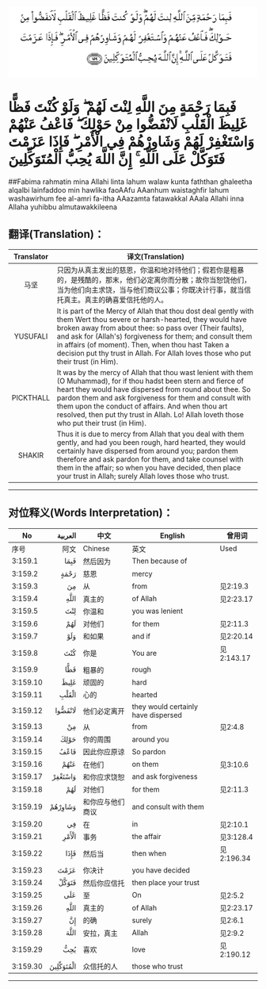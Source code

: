 ![003:159](images/003_159.gif)

# فَبِمَا رَحْمَةٍ مِنَ اللَّهِ لِنْتَ لَهُمْ ۖ وَلَوْ كُنْتَ فَظًّا غَلِيظَ الْقَلْبِ لَانْفَضُّوا مِنْ حَوْلِكَ ۖ فَاعْفُ عَنْهُمْ وَاسْتَغْفِرْ لَهُمْ وَشَاوِرْهُمْ فِي الْأَمْرِ ۖ فَإِذَا عَزَمْتَ فَتَوَكَّلْ عَلَى اللَّهِ ۚ إِنَّ اللَّهَ يُحِبُّ الْمُتَوَكِّلِينَ 

##Fabima rahmatin mina Allahi linta lahum walaw kunta faththan ghaleetha alqalbi lainfaddoo min hawlika faoAAfu AAanhum waistaghfir lahum washawirhum fee al-amri fa-itha AAazamta fatawakkal AAala Allahi inna Allaha yuhibbu almutawakkileena 

## 翻译(Translation)：

| Translator | 译文(Translation)                                            |
| :--------: | ------------------------------------------------------------ |
|    马坚    | 只因为从真主发出的慈恩，你温和地对待他们；假若你是粗暴的，是残酷的，那末，他们必定离你而分散；故你当恕饶他们，当为他们向主求饶，当与他们商议公事；你既决计行事，就当信托真主。真主的确喜爱信托他的人。 |
|  YUSUFALI  | It is part of the Mercy of Allah that thou dost deal gently with them Wert thou severe or harsh-hearted, they would have broken away from about thee: so pass over (Their faults), and ask for (Allah's) forgiveness for them; and consult them in affairs (of moment). Then, when thou hast Taken a decision put thy trust in Allah. For Allah loves those who put their trust (in Him). |
| PICKTHALL  | It was by the mercy of Allah that thou wast lenient with them (O Muhammad), for if thou hadst been stern and fierce of heart they would have dispersed from round about thee. So pardon them and ask forgiveness for them and consult with them upon the conduct of affairs. And when thou art resolved, then put thy trust in Allah. Lo! Allah loveth those who put their trust (in Him). |
|   SHAKIR   | Thus it is due to mercy from Allah that you deal with them gently, and had you been rough, hard hearted, they would certainly have dispersed from around you; pardon them therefore and ask pardon for them, and take counsel with them in the affair; so when you have decided, then place your trust in Allah; surely Allah loves those who trust. |

---

## 对位释义(Words Interpretation)：

| No   | العربية | 中文    | English | 曾用词 |
| ---- | ------: | ------- | ------- | ------ |
| 序号 |    阿文 | Chinese | 英文    | Used   |
| 3:159.1  | فَبِمَا      | 然后因为         | Then because of    |            |
| 3:159.2  | رَحْمَةٍ      | 慈恩             | mercy                               |            |
| 3:159.3  | مِنَ        | 从               | from                                | 见2:19.3 |
| 3:159.4  | اللَّهِ      | 真主的           | of Allah                            | 见2:23.17  |
| 3:159.5  | لِنْتَ       | 你温和           | you was lenient                     |            |
| 3:159.6  | لَهُمْ       | 对他们           | for them                            | 见2:11.3   |
| 3:159.7  | وَلَوْ       | 和如果           | and if                              | 见2:20.14  |
| 3:159.8  | كُنْتَ       | 你是             | You are                             | 见2:143.17 |
| 3:159.9  | فَظًّا       | 粗暴的           | rough                               |            |
| 3:159.10 | غَلِيظَ      | 顽固的           | hard                                |            |
| 3:159.11 | الْقَلْبِ     | 心的             | hearted                             |            |
| 3:159.12 | لَانْفَضُّوا   | 他们必定离开     | they would certainly have dispersed |            |
| 3:159.13 | مِنْ        | 从               | from                                | 见2:4.8    |
| 3:159.14 | حَوْلِكَ      | 你的周围         | around you                          |            |
| 3:159.15 | فَاعْفُ      | 因此你应原谅     | So pardon                           |            |
| 3:159.16 | عَنْهُمْ      | 在他们           | on them                             | 见3:10.6   |
| 3:159.17 | وَاسْتَغْفِرْ   | 和你应求饶恕     | and ask forgiveness                 |            |
| 3:159.18 | لَهُمْ       | 对他们           | for them                            | 见2:11.3   |
| 3:159.19 | وَشَاوِرْهُمْ   | 和你应与他们商议 | and consult with them               |            |
| 3:159.20 | فِي        | 在               | in                                  | 见2:10.1   |
| 3:159.21 | الْأَمْرِ     | 事务             | the affair                          | 见3:128.4  |
| 3:159.22 | فَإِذَا      | 然后当           | then when                           | 见2:196.34 |
| 3:159.23 | عَزَمْتَ      | 你决计           | you have decided                    |            |
| 3:159.24 | فَتَوَكَّلْ     | 然后你应信托     | then place your trust               |            |
| 3:159.25 | عَلَى       | 至               | On                                  | 见2:5.2    |
| 3:159.26 | اللَّهِ      | 真主的           | of Allah                            | 见2:23.17  |
| 3:159.27 | إِنَّ        | 的确             | surely                              | 见2:6.1    |
| 3:159.28 | اللَّهَ      | 安拉，真主       | Allah                               | 见2:9.2 |
| 3:159.29 | يُحِبُّ       | 喜欢             | love                                | 见2:190.12 |
| 3:159.30 | الْمُتَوَكِّلِينَ | 众信托的人       | those who trust                     |            |

---
